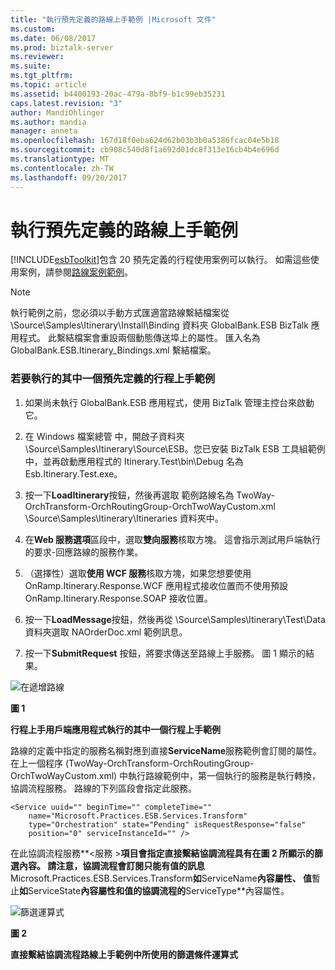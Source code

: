 ```yaml
---
title: "執行預先定義的路線上手範例 |Microsoft 文件"
ms.custom: 
ms.date: 06/08/2017
ms.prod: biztalk-server
ms.reviewer: 
ms.suite: 
ms.tgt_pltfrm: 
ms.topic: article
ms.assetid: b4400193-20ac-479a-8bf9-b1c99eb35231
caps.latest.revision: "3"
author: MandiOhlinger
ms.author: mandia
manager: anneta
ms.openlocfilehash: 167d18f0eba624d62b03b3b0a5386fcac04e5b18
ms.sourcegitcommit: cb908c540d8f1a692d01dc8f313e16cb4b4e696d
ms.translationtype: MT
ms.contentlocale: zh-TW
ms.lasthandoff: 09/20/2017
---
```

# <a name="run-a-predefined-itinerary-on-ramp-sample"></a>執行預先定義的路線上手範例
[!INCLUDE[esbToolkit](../includes/esbtoolkit-md.md)]包含 20 預先定義的行程使用案例可以執行。 如需這些使用案例，請參閱[路線案例範例](../esb-toolkit/the-sample-itinerary-scenarios.md)。  
  
> [!NOTE]
>  執行範例之前，您必須以手動方式匯適當路線繫結檔案從 \Source\Samples\Itinerary\Install\Binding 資料夾 GlobalBank.ESB BizTalk 應用程式。 此繫結檔案會重設兩個動態傳送埠上的屬性。 匯入名為 GlobalBank.ESB.Itinerary_Bindings.xml 繫結檔案。  
  
### <a name="to-run-one-of-the-pre-defined-itinerary-on-ramp-samples"></a>若要執行的其中一個預先定義的行程上手範例  
  
1.  如果尚未執行 GlobalBank.ESB 應用程式，使用 BizTalk 管理主控台來啟動它。  
  
2.  在 Windows 檔案總管 中，開啟子資料夾 \Source\Samples\Itinerary\Source\ESB。您已安裝 BizTalk ESB 工具組範例中，並再啟動應用程式的 Itinerary.Test\bin\Debug 名為 Esb.Itinerary.Test.exe。  
  
3.  按一下**LoadItinerary**按鈕，然後再選取 範例路線名為 TwoWay-OrchTransform-OrchRoutingGroup-OrchTwoWayCustom.xml \Source\Samples\Itinerary\Itineraries 資料夾中。  
  
4.  在**Web 服務選項**區段中，選取**雙向服務**核取方塊。 這會指示測試用戶端執行的要求-回應路線的服務作業。  
  
5.  （選擇性）選取**使用 WCF 服務**核取方塊，如果您想要使用 OnRamp.Itinerary.Response.WCF 應用程式接收位置而不使用預設 OnRamp.Itinerary.Response.SOAP 接收位置。  
  
6.  按一下**LoadMessage**按鈕，然後再從 \Source\Samples\Itinerary\Test\Data 資料夾選取 NAOrderDoc.xml 範例訊息。  
  
7.  按一下**SubmitRequest**  按鈕，將要求傳送至路線上手服務。 圖 1 顯示的結果。  
  
 ![在遞增路線](../esb-toolkit/media/ch6-itineraryonramp.gif "第 6 章第 ItineraryOnRamp")  
  
 **圖 1**  
  
 **行程上手用戶端應用程式執行的其中一個行程上手範例**  
  
 路線的定義中指定的服務名稱對應到直接**ServiceName**服務範例會訂閱的屬性。 在上一個程序 (TwoWay-OrchTransform-OrchRoutingGroup-OrchTwoWayCustom.xml) 中執行路線範例中，第一個執行的服務是執行轉換，協調流程服務。 路線的下列區段會指定此服務。  
  
```  
<Service uuid="" beginTime="" completeTime=""   
    name="Microsoft.Practices.ESB.Services.Transform"  
    type="Orchestration" state="Pending" isRequestResponse="false"  
    position="0" serviceInstanceId="" />  
```  
  
 在此協調流程服務**\<服務 >**項目會指定直接繫結協調流程具有在圖 2 所顯示的篩選內容。 請注意，協調流程會訂閱只能有值的訊息**Microsoft.Practices.ESB.Services.Transform**如**ServiceName**內容屬性、 值**暫止**如**ServiceState**內容屬性和值的協調流程的**ServiceType**內容屬性。  
  
 ![篩選運算式](../esb-toolkit/media/ch6-filterexpression.gif "第 6 章第 FilterExpression")  
  
 **圖 2**  
  
 **直接繫結協調流程路線上手範例中所使用的篩選條件運算式**